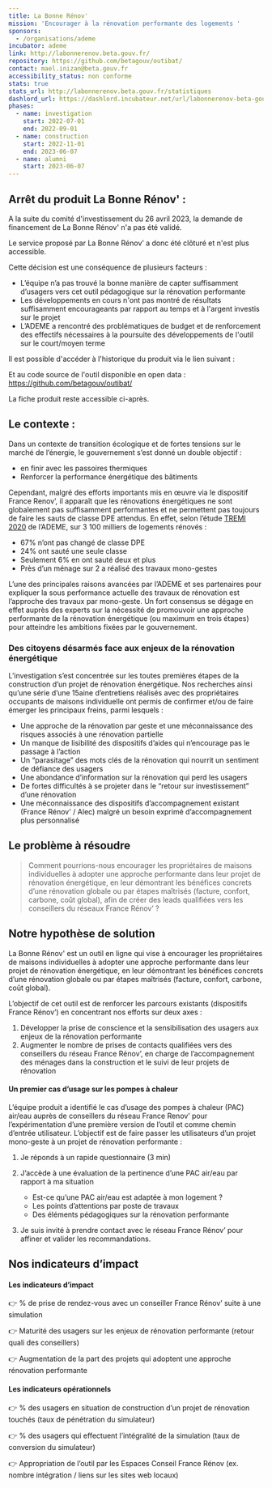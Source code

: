 ```yaml
---
title: La Bonne Rénov'
mission: 'Encourager à la rénovation performante des logements '
sponsors:
  - /organisations/ademe
incubator: ademe
link: http://labonnerenov.beta.gouv.fr/
repository: https://github.com/betagouv/outibat/
contact: mael.inizan@beta.gouv.fr
accessibility_status: non conforme
stats: true
stats_url: http://labonnerenov.beta.gouv.fr/statistiques
dashlord_url: https://dashlord.incubateur.net/url/labonnerenov-beta-gouv-fr
phases:
  - name: investigation
    start: 2022-07-01
    end: 2022-09-01
  - name: construction
    start: 2022-11-01
    end: 2023-06-07
  - name: alumni
    start: 2023-06-07
---
```

## Arrêt du produit La Bonne Rénov' : 

A la suite du comité d'investissement du 26 avril 2023, la demande de financement de La Bonne Rénov' n'a pas été validé. 

Le service proposé par La Bonne Rénov’ a donc été clôturé et n'est plus accessible.

Cette décision est une conséquence de plusieurs facteurs :
- L’équipe n’a pas trouvé la bonne manière de capter suffisamment d’usagers vers cet outil pédagogique sur la rénovation performante
- Les développements en cours n'ont pas montré de résultats suffisamment encourageants par rapport au temps et à l'argent investis sur le projet
- L’ADEME a rencontré des problématiques de budget et de renforcement des effectifs nécessaires à la poursuite des développements de l'outil sur le court/moyen terme

Il est possible d'accéder à l'historique du produit via le lien suivant : 

Et au code source de l'outil disponible en open data : https://github.com/betagouv/outibat/

La fiche produit reste accessible ci-après.


## Le contexte : 

Dans un contexte de transition écologique et de fortes tensions sur le marché de l’énergie, le gouvernement s’est donné un double objectif : 

* en finir avec les passoires thermiques
* Renforcer la performance énergétique des bâtiments

Cependant, malgré des efforts importants mis en œuvre via le dispositif France Renov’, il apparaît que les rénovations énergétiques ne sont globalement pas suffisamment performantes et ne permettent pas toujours de faire les sauts de classe DPE attendus. En effet, selon l’étude [TREMI 2020](https://www.statistiques.developpement-durable.gouv.fr/enquete-sur-les-travaux-de-renovation-energetique-dans-les-maisons-individuelles-tremi) de l’ADEME, sur 3 100 milliers de logements rénovés :

* 67% n’ont pas changé de classe DPE
* 24% ont sauté une seule classe 
* Seulement 6% en ont sauté deux et plus
* Près d’un ménage sur 2 a réalisé des travaux mono-gestes

L’une des principales raisons avancées par l’ADEME et ses partenaires pour expliquer la sous performance actuelle des travaux de rénovation est l’approche des travaux par mono-geste. Un fort consensus se dégage en effet auprès des experts sur la nécessité de promouvoir une approche performante de la rénovation énergétique (ou maximum en trois étapes) pour atteindre les ambitions fixées par le gouvernement. 

### Des citoyens désarmés face aux enjeux de la rénovation énergétique

L’investigation s’est concentrée sur les toutes premières étapes de la construction d’un projet de rénovation énergétique. Nos recherches ainsi qu’une série d’une 15aine d’entretiens réalisés avec des propriétaires occupants de maisons individuelle ont permis de confirmer et/ou de faire émerger les principaux freins, parmi lesquels : 

* Une approche de la rénovation par geste et une méconnaissance des risques associés à une rénovation partielle
* Un manque de lisibilité des dispositifs d’aides qui n’encourage pas le passage à l’action
* Un “parasitage” des mots clés de la rénovation qui nourrit un sentiment de défiance des usagers 
* Une abondance d’information sur la rénovation qui perd les usagers
* De fortes difficultés à se projeter dans le “retour sur investissement” d’une rénovation
* Une méconnaissance des dispositifs d’accompagnement existant (France Rénov' / Alec) malgré un besoin exprimé d’accompagnement plus personnalisé

## Le problème à résoudre

> Comment pourrions-nous encourager les propriétaires de maisons individuelles à adopter une approche performante dans leur projet de rénovation énergétique, en leur démontrant les bénéfices concrets d’une rénovation globale ou par étapes maîtrisés (facture, confort, carbone, coût global), afin de créer des leads qualifiées vers les conseillers du réseaux France Rénov’ ?

## Notre hypothèse de solution 

La Bonne Rénov' est un outil en ligne qui vise à encourager les propriétaires de maisons individuelles à adopter une approche performante dans leur projet de rénovation énergétique, en leur démontrant les bénéfices concrets d’une rénovation globale ou par étapes maîtrisés (facture, confort, carbone, coût global).

L’objectif de cet outil est de renforcer les parcours existants (dispositifs France Rénov’) en concentrant nos efforts sur deux axes : 

1. Développer la prise de conscience et la sensibilisation des usagers aux enjeux de la rénovation performante
2. Augmenter le nombre de prises de contacts qualifiées vers des conseillers du réseau France Rénov’, en charge de l’accompagnement des ménages dans la construction et le suivi de leur projets de rénovation

#### Un premier cas d’usage sur les pompes à chaleur 

L’équipe produit a identifié le cas d’usage des pompes à chaleur (PAC) air/eau auprès de conseillers du réseau France Renov’ pour l’expérimentation d’une première version de l’outil et comme chemin d’entrée utilisateur. L’objectif est de faire passer les utilisateurs d’un projet mono-geste à un projet de rénovation performante : 

1. Je réponds à un rapide questionnaire (3 min) 
2. J’accède à une évaluation de la pertinence d’une PAC air/eau par rapport à ma situation 

   * Est-ce qu’une PAC air/eau est adaptée à mon logement ?
   * Les points d’attentions par poste de travaux
   * Des éléments pédagogiques sur la rénovation performante
3. Je suis invité à prendre contact avec le réseau France Rénov’ pour affiner et valider les recommandations.



## Nos indicateurs d’impact

#### Les indicateurs d’impact

👉 % de prise de rendez-vous avec un conseiller France Rénov’ suite à une simulation

👉 Maturité des usagers sur les enjeux de rénovation performante (retour quali des conseillers)

👉 Augmentation de la part des projets qui adoptent une approche rénovation performante

#### Les indicateurs opérationnels

👉 % des usagers en situation de construction d’un projet de rénovation touchés (taux de pénétration du simulateur) 

👉 % des usagers qui effectuent l’intégralité de la simulation (taux de conversion du simulateur) 

👉 Appropriation de l’outil par les Espaces Conseil France Rénov (ex. nombre intégration / liens sur les sites web locaux)
